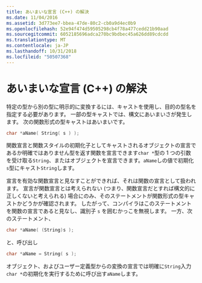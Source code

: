 ```yaml
---
title: あいまいな宣言 (C++) の解決
ms.date: 11/04/2016
ms.assetid: 3d773ee7-bbea-47de-80c2-cb0a9d4ec0b9
ms.openlocfilehash: 52e94f474d59505298cb4f78a477cedd21b90aad
ms.sourcegitcommit: 6052185696adca270bc9bdbec45a626dd89cdcdd
ms.translationtype: MT
ms.contentlocale: ja-JP
ms.lasthandoff: 10/31/2018
ms.locfileid: "50507368"
---
```

# <a name="resolving-ambiguous-declarations-c"></a>あいまいな宣言 (C++) の解決

特定の型から別の型に明示的に変換するには、キャストを使用し、目的の型名を指定する必要があります。 一部の型キャストでは、構文にあいまいさが発生します。 次の関数形式の型キャストはあいまいです。

```cpp
char *aName( String( s ) );
```

関数宣言と関数スタイルの初期化子としてキャストされるオブジェクトの宣言であるか明確ではありません型を返す関数を宣言できます`char *`型の 1 つの引数を受け取る`String`、またはオブジェクトを宣言できます。`aName`しの値で初期化`s`型にキャスト`String`します。

宣言を有効な関数宣言と見なすことができれば、それは関数の宣言として扱われます。 宣言が関数宣言とは考えられない (つまり、関数宣言だとすれば構文的に正しくないと考えられる) 場合にのみ、そのステートメントが関数形式の型キャストかどうかが確認されます。 したがって、コンパイラはこのステートメントを関数の宣言であると見なし、識別子 `s` を囲むかっこを無視します。 一方、次のステートメント、

```cpp
char *aName( (String)s );
```

と、呼び出し

```cpp
char *aName = String( s );
```

オブジェクト、およびユーザー定義型からの変換の宣言では明確に`String`入力`char *`の初期化を実行するために呼び出す`aName`します。